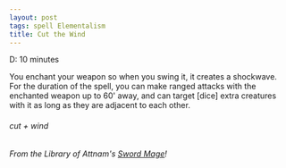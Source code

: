 ```yaml
---
layout: post
tags: spell Elementalism
title: Cut the Wind
---
```

D:  10 minutes

You enchant your weapon so when you swing it, it creates a shockwave. For the duration of the spell, you can make ranged attacks with the enchanted weapon up to 60' away, and can target [dice] extra creatures with it as long as they are adjacent to each other.

###### cut + wind
###### From the Library of Attnam's [Sword Mage](https://attnam.blogspot.com/2018/07/class-sword-mage.html)!
